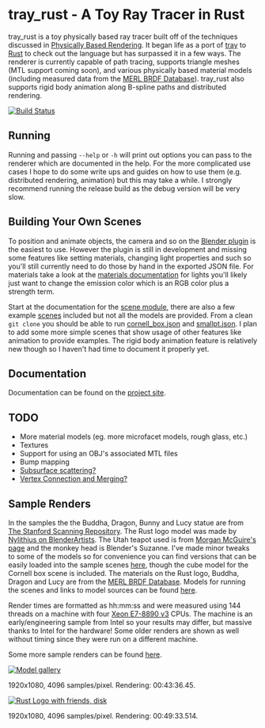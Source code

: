 tray\_rust - A Toy Ray Tracer in Rust
===
tray\_rust is a toy physically based ray tracer built off of the techniques
discussed in [Physically Based Rendering](http://pbrt.org/). It began life as a port of
[tray](https://github.com/Twinklebear/tray) to [Rust](http://www.rust-lang.org) to check out the language
but has surpassed it in a few ways.
The renderer is currently capable of path tracing, supports triangle meshes (MTL support coming soon),
and various physically based material models (including measured data from the
[MERL BRDF Database](http://www.merl.com/brdf/)). tray\_rust also supports rigid body animation along
B-spline paths and distributed rendering.

[![Build Status](https://travis-ci.org/Twinklebear/tray_rust.svg?branch=master)](https://travis-ci.org/Twinklebear/tray_rust)

Running
---
Running and passing `--help` or `-h` will print out options you can pass to the renderer which are documented in the help.
For the more complicated use cases I hope to do some write ups and guides on how to use them (e.g. distributed rendering,
animation) but this may take a while. I strongly recommend running the release build as the debug version will be very slow.

Building Your Own Scenes
---
To position and animate objects, the camera and so on the
[Blender plugin](https://github.com/Twinklebear/tray_rust_blender) is the easiest to use. However the plugin
is still in development and missing some features like setting materials, changing light properties and such so
you'll still currently need to do those by hand in the exported JSON file. For materials take a look at
the [materials documentation](http://www.willusher.io/tray_rust/tray_rust/material/index.html) for lights
you'll likely just want to change the emission color which is an RGB color plus a strength term.

Start at the documentation for the [scene module](http://www.willusher.io/tray_rust/tray_rust/scene/index.html),
there are also a few example [scenes](scenes/) included but not all the models are provided. From a clean `git clone` you
should be able to run [cornell\_box.json](scenes/cornell_box.json) and [smallpt.json](scenes/smallpt.json). I plan to add some
more simple scenes that show usage of other features like animation to provide examples. The rigid body animation
feature is relatively new though so I haven't had time to document it properly yet.

Documentation
---
Documentation can be found on the [project site](http://www.willusher.io/tray_rust/tray_rust/).

TODO
---
- More material models (eg. more microfacet models, rough glass, etc.)
- Textures
- Support for using an OBJ's associated MTL files
- Bump mapping
- [Subsurface scattering?](http://en.wikipedia.org/wiki/Subsurface_scattering)
- [Vertex Connection and Merging?](http://iliyan.com/publications/VertexMerging)

Sample Renders
---
In the samples the the Buddha, Dragon, Bunny and Lucy statue are from
[The Stanford Scanning Repository](http://graphics.stanford.edu/data/3Dscanrep/).
The Rust logo model was made by
[Nylithius on BlenderArtists](http://blenderartists.org/forum/showthread.php?362836-Rust-language-3D-logo).
The Utah teapot used is from [Morgan McGuire's page](http://graphics.cs.williams.edu/data/meshes.xml) and
the monkey head is Blender's Suzanne. I've made minor tweaks to some of the models so for convenience
you can find versions that can be easily loaded into the sample scenes [here](https://drive.google.com/folderview?id=0B-l_lLEMo1YeflUzUndCd01hOHhRNUhrQUowM3hVd2pCc3JrSXRiS3FQSzRYLWtGcGM0eGc&usp=sharing), though the
cube model for the Cornell box scene is included.
The materials on the Rust logo, Buddha, Dragon and Lucy are from the
[MERL BRDF Database](http://www.merl.com/brdf/). Models for running the scenes and links to model sources
can be found [here](https://drive.google.com/file/d/0B-l_lLEMo1YecFdtRlM5WEY3eE0/view?usp=sharing).

Render times are formatted as hh:mm:ss and were measured using 144 threads on a machine with four
[Xeon E7-8890 v3](http://ark.intel.com/products/84685/Intel-Xeon-Processor-E7-8890-v3-45M-Cache-2_50-GHz)
CPUs. The machine is an early/engineering sample from Intel so your results may differ, but massive thanks to
Intel for the hardware! Some older renders are shown as well without timing since they were
run on a different machine.

Some more sample renders can be found [here](http://imgur.com/a/3qNBc).

[![Model gallery](http://i.imgur.com/X5y8oIq.png)](http://i.imgur.com/X5y8oIq.png)

1920x1080, 4096 samples/pixel. Rendering: 00:43:36.45.

[![Rust Logo with friends, disk](http://i.imgur.com/E1ylrZW.png)](http://i.imgur.com/E1ylrZW.png)

1920x1080, 4096 samples/pixel. Rendering: 00:49:33.514.

